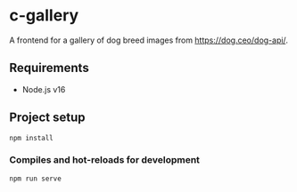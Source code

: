 # c-gallery

A frontend for a gallery of dog breed images from https://dog.ceo/dog-api/.

## Requirements
- Node.js v16

## Project setup
```
npm install
```

### Compiles and hot-reloads for development
```
npm run serve
```

